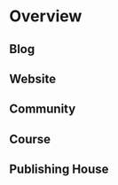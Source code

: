 # Overview

## Blog

## Website

## Community

## Course

## Publishing House

<!-- https://www.packtpub.com/free-learning -->



<!-- 
Self-taught = [
  Udemy,
  Udacity,
  Google, 
  YouTube, 
  W3Schools,
  Odin Project,
  StackOverflow,
  Khan Academy, 
  FreeCodeCamp
] 
-->